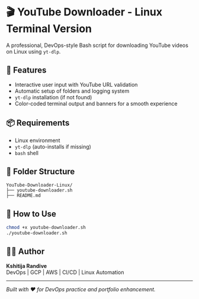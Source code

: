 # 🎬 YouTube Downloader - Linux Terminal Version

A professional, DevOps-style Bash script for downloading YouTube videos on Linux using `yt-dlp`.

## 🚀 Features

- Interactive user input with YouTube URL validation
- Automatic setup of folders and logging system
- `yt-dlp` installation (if not found)
- Color-coded terminal output and banners for a smooth experience

## 📦 Requirements

- Linux environment
- `yt-dlp` (auto-installs if missing)
- `bash` shell

## 📂 Folder Structure

```
YouTube-Downloader-Linux/
├── youtube-downloader.sh
├── README.md
```

## 🔧 How to Use

```bash
chmod +x youtube-downloader.sh
./youtube-downloader.sh
```

## 🧑‍💻 Author

**Kshitija Randive**  
DevOps | GCP | AWS | CI/CD | Linux Automation

---
*Built with ♥ for DevOps practice and portfolio enhancement.*
